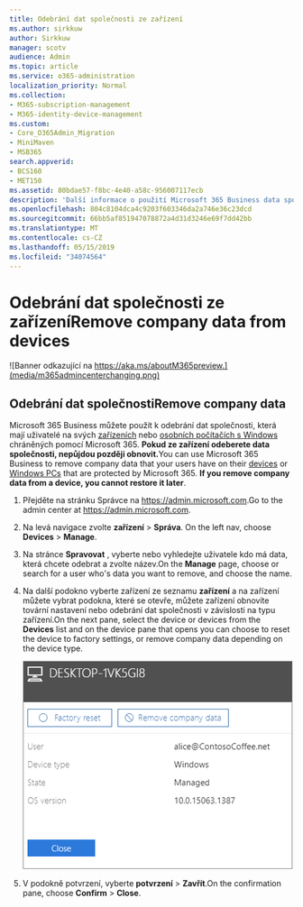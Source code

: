 ```yaml
---
title: Odebrání dat společnosti ze zařízení
ms.author: sirkkuw
author: Sirkkuw
manager: scotv
audience: Admin
ms.topic: article
ms.service: o365-administration
localization_priority: Normal
ms.collection:
- M365-subscription-management
- M365-identity-device-management
ms.custom:
- Core_O365Admin_Migration
- MiniMaven
- MSB365
search.appverid:
- BCS160
- MET150
ms.assetid: 80bdae57-f8bc-4e40-a58c-956007117ecb
description: 'Další informace o použití Microsoft 365 Business data společnosti odebrat ze zařízení uživatelů nebo počítačů se systémem Windows. '
ms.openlocfilehash: 804c8104dca4c9203f603346da2a746e36c23dcd
ms.sourcegitcommit: 66bb5af851947078872a4d31d3246e69f7dd42bb
ms.translationtype: MT
ms.contentlocale: cs-CZ
ms.lasthandoff: 05/15/2019
ms.locfileid: "34074564"
---
```

# <a name="remove-company-data-from-devices"></a><span data-ttu-id="74084-103">Odebrání dat společnosti ze zařízení</span><span class="sxs-lookup"><span data-stu-id="74084-103">Remove company data from devices</span></span>

![Banner odkazující na https://aka.ms/aboutM365preview.](media/m365admincenterchanging.png)

## <a name="remove-company-data"></a><span data-ttu-id="74084-105">Odebrání dat společnosti</span><span class="sxs-lookup"><span data-stu-id="74084-105">Remove company data</span></span>

<span data-ttu-id="74084-p101">Microsoft 365 Business můžete použít k odebrání dat společnosti, která mají uživatelé na svých [zařízeních](app-protection-settings-for-android-and-ios.md) nebo [osobních počítačích s Windows](protection-settings-for-windows-10-devices.md) chráněných pomocí Microsoft 365. **Pokud ze zařízení odeberete data společnosti, nepůjdou později obnovit.**</span><span class="sxs-lookup"><span data-stu-id="74084-p101">You can use Microsoft 365 Business to remove company data that your users have on their [devices](app-protection-settings-for-android-and-ios.md) or [Windows PCs](protection-settings-for-windows-10-devices.md) that are protected by Microsoft 365. **If you remove company data from a device, you cannot restore it later**.</span></span> 
  
1. <span data-ttu-id="74084-108">Přejděte na stránku Správce na <a href="https://go.microsoft.com/fwlink/p/?linkid=837890" target="_blank">https://admin.microsoft.com</a>.</span><span class="sxs-lookup"><span data-stu-id="74084-108">Go to the admin center at <a href="https://go.microsoft.com/fwlink/p/?linkid=837890" target="_blank">https://admin.microsoft.com</a>.</span></span>
    
2. <span data-ttu-id="74084-109">Na levá navigace zvolte **zařízení** \> **Správa**.  </span><span class="sxs-lookup"><span data-stu-id="74084-109">On the left nav, choose **Devices**  \> **Manage**.</span></span>
  
3. <span data-ttu-id="74084-110">Na stránce **Spravovat** , vyberte nebo vyhledejte uživatele kdo má data, která chcete odebrat a zvolte název.</span><span class="sxs-lookup"><span data-stu-id="74084-110">On the **Manage** page, choose or search for a user who's data you want to remove, and choose the name.</span></span> 
    
4. <span data-ttu-id="74084-111">Na další podokno vyberte zařízení ze seznamu **zařízení** a na zařízení můžete vybrat podokna, které se otevře, můžete zařízení obnovíte tovární nastavení nebo odebrání dat společnosti v závislosti na typu zařízení.</span><span class="sxs-lookup"><span data-stu-id="74084-111">On the next pane, select the device or devices from the **Devices** list and on the device pane that opens you can choose to reset the device to factory settings, or remove company data depending on the device type.</span></span> 
    
    ![On the remove comapany data pane, select the device from which you want to remove the data.](media/resetorremove.png)
  
5. <span data-ttu-id="74084-113">V podokně potvrzení, vyberte **potvrzení** \> **Zavřít**.</span><span class="sxs-lookup"><span data-stu-id="74084-113">On the confirmation pane, choose **Confirm** \> **Close**.</span></span>
    


